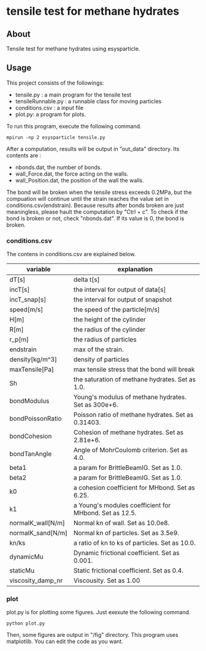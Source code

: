 # tensile test for methane hydrates

## About <a name = "about"></a>

Tensile test for methane hydrates using esysparticle.

## Usage <a name = "usage"></a>

This project consists of the followings:
 - tensile.py : a main program for the tensile test
 - tensileRunnable.py : a runnable class for moving particles
 - conditions.csv : a input file
 - plot.py: a program for plots.

To run this program, execute the following command.
```
mpirun -np 2 esysparticle tensile.py
```
After a computation, results will be output in "out_data" directory.
Its contents are :
 - nbonds.dat, the number of bonds.
 - wall_Force.dat, the force acting on the walls.
 - wall_Position.dat, the position of the wall the walls.

The bond will be broken when the tensile stress exceeds 0.2MPa, 
but the compuation will continue 
until the strain reaches the value set in conditions.csv(endstrain).
Because results after bonds broken are just meaningless, 
please hault the computation by "Ctrl + c".
To check if the bond is broken or not, check "nbonds.dat".
If its value is 0, the bond is broken.



### conditions.csv
The contens in conditions.csv are explained below.

|variable|explanation|
|---|---|
|dT[s]|delta t[s]|
|incT[s]|the interval for output of data[s]|
|incT_snap[s]|the interval for output of snapshot|
|speed[m/s]|the speed of the particle[m/s]|
|H[m]|the height of the cylinder|
|R[m]|the radius of the cylinder|
|r_p[m]|the radius of particles|
|endstrain|max of the strain.|
|density[kg/m^3]|density of particles|
|maxTensile[Pa]|max tensile stress that the bond will break|
|Sh|the saturation of methane hydrates. Set as 1.0.|
|bondModulus|Young's modulus of methane hydrates. Set as 300e+6.|
|bondPoissonRatio|Poisson ratio of methane hydrates. Set as 0.31403.|
|bondCohesion|Cohesion of methane hydrates. Set as 2.81e+6.|
|bondTanAngle|Angle of MohrCoulomb criterion. Set as 4.0.|
|beta1|a param for BrittleBeamIG. Set as 1.0.|
|beta2|a param for BrittleBeamIG. Set as 1.0.|
|k0|a cohesion coefficient for MHbond. Set as 6.25.|
|k1|a Young's modules coefficient for MHbond. Set as 12.5.|
|normalK_wall[N/m]|Normal kn of wall. Set as 10.0e8.|
|normalK_sand[N/m]|Normal kn of particles. Set as 3.5e9.|
|kn/ks|a ratio of kn to ks of particles. Set as 10.0.|
|dynamicMu|Dynamic frictional coefficient. Set as 0.001.|
|staticMu|Static frictional coefficient. Set as 0.4.|
|viscosity_damp_nr|Viscousity. Set as 1.00|


### plot
plot.py is for plotting some figures.
Just exexute the following command.
```
python plot.py
```
Then, some figures are output in "/fig" directory. 
This program uses matplotlib. 
You can edit the code as you 
want.
